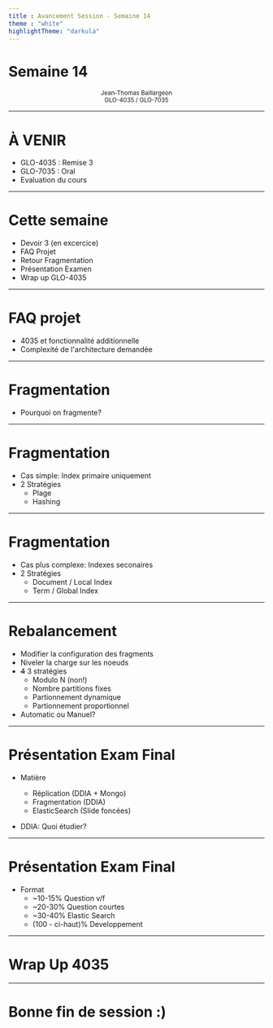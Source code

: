 ```yaml
---
title : Avancement Session - Semaine 14
theme : "white" 
highlightTheme: "darkula"
---
```


# Semaine 14

<small><div align=center>Jean-Thomas Baillargeon</small>   
<small>GLO-4035 / GLO-7035</small></div>

---

# À VENIR

* GLO-4035 : Remise 3
* GLO-7035 : Oral
* Evaluation du cours

---

# Cette semaine

* Devoir 3 (en excercice)
* FAQ Projet
* Retour Fragmentation
* Présentation Examen
* Wrap up GLO-4035

---

# FAQ projet
* 4035 et fonctionnalité additionnelle
* Complexité de l'architecture demandée

---

# Fragmentation
* Pourquoi on fragmente?

---

# Fragmentation
* Cas simple: Index primaire uniquement
* 2 Stratégies
  * Plage
  * Hashing

---

# Fragmentation
* Cas plus complexe: Indexes seconaires
* 2 Stratégies
  * Document / Local Index
  * Term / Global Index

---

# Rebalancement
* Modifier la configuration des fragments
* Niveler la charge sur les noeuds
* ~~4~~ 3 stratégies
  * Modulo N (non!)
  * Nombre partitions fixes
  * Partionnement dynamique
  * Partionnement proportionnel
* Automatic ou Manuel?

---

# Présentation Exam Final
* Matière
  * Réplication (DDIA + Mongo)
  * Fragmentation (DDIA)
  * ElasticSearch (Slide foncées)

* DDIA: Quoi étudier?

---

# Présentation Exam Final
* Format
  * ~10-15% Question v/f
  * ~20-30% Question courtes
  * ~30-40% Elastic Search
  * (100 - ci-haut)% Developpement 
  
---

# Wrap Up 4035

---

# Bonne fin de session :)